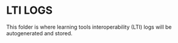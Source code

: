 # LTI LOGS
This folder is where learning tools interoperability (LTI) logs will be autogenerated and stored.
